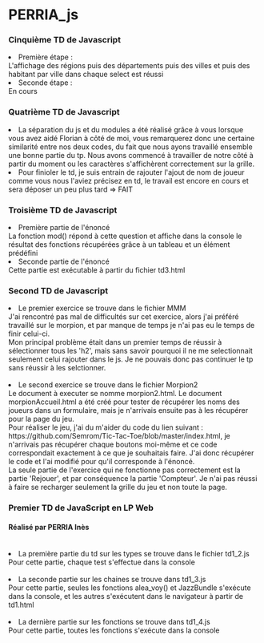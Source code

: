 # PERRIA_js
<h3> Cinquième TD de Javascript </h3>
<li> Première étape : <br>
  L'affichage des régions puis des départements puis des villes et puis des habitant par ville dans chaque select est réussi </li>
<li> Seconde étape : <br>
  En cours </li>

<h3> Quatrième TD de Javascript </h3>
<li> La séparation du js et du modules a été réalisé grâce à vous lorsque vous avez aidé Florian à côté de moi, vous remarquerez donc une certaine similarité entre nos deux codes, du fait que nous ayons travaillé ensemble une bonne partie du tp. Nous avons commencé à travailler de notre côté à partir du moment ou les caractères s'affichèrent correctement sur la grille.</li>
<li> Pour finioler le td, je suis entrain de rajouter l'ajout de nom de joueur comme vous nous l'aviez précisez en td, le travail est encore en cours et sera déposer un peu plus tard => FAIT </li>

<h3> Troisième TD de Javascript </h3>
<li> Première partie de l'énoncé <br>
  La fonction mod() répond à cette question et affiche dans la console le résultat des fonctions récupérées grâce à un tableau et un élément prédéfini </li>
 
<li> Seconde partie de l'énoncé <br>
 Cette partie est exécutable à partir du fichier td3.html </li>
 
<h3>Second TD de Javascript</h3>

<li> Le premier exercice se trouve dans le fichier MMM <br>
  J'ai rencontré pas mal de difficultés sur cet exercice, alors j'ai préféré travaillé sur le morpion, et par manque de temps je n'ai pas eu le temps de finir celui-ci. <br>
  Mon principal problème était dans un premier temps de réussir à sélectionner tous les 'h2', mais sans savoir pourquoi il ne me selectionnait seulement celui rajouter dans le js. Je ne pouvais donc pas continuer le tp sans réussir à les selctionner. </li><br>
  
  <li> Le second exercice se trouve dans le fichier Morpion2 <br>
  Le document à executer se nomme morpion2.html. Le document morpionAccueil.html a été créé pour tester de récupérer les noms des joueurs dans un formulaire, mais je n'arrivais ensuite pas à les récupérer pour la page du jeu. <br>
  Pour réaliser le jeu, j'ai du m'aider du code du lien suivant : https://github.com/Semrom/Tic-Tac-Toe/blob/master/index.html, je n'arrivais pas récupérer chaque boutons moi-même et ce code correspondait exactement à ce que je souhaitais faire. J'ai donc récupérer le code et l'ai modifié pour qu'il corresponde à l'énoncé. <br>
  La seule partie de l'exercice qui ne fonctionne pas correctement est la partie 'Rejouer', et par conséquence la partie 'Compteur'. Je n'ai pas réussi à faire se recharger seulement la grille du jeu et non toute la page. </li>
  
<h3>Premier TD de JavaScript en LP Web</h3>
<h4>Réalisé par PERRIA Inès</h4><br>

<li> La première partie du td sur les types se trouve dans le fichier td1_2.js 
<br>  Pour cette partie, chaque test s'effectue dans la console </li><br>
  
<li>La seconde partie sur les chaines se trouve dans td1_3.js
<br>   Pour cette partie, seules les fonctions alea_voy() et JazzBundle s'exécute dans la console, et les autres s'exécutent dans le navigateur à partir de td1.html </li><br>
   
<li>La dernière partie sur les fonctions se trouve dans td1_4.js
<br>    Pour cette partie, toutes les fonctions s'exécute dans la console </li>

